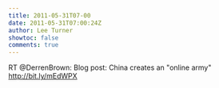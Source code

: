 ```yaml
---
title: 2011-05-31T07-00
date: 2011-05-31T07:00:24Z
author: Lee Turner
showtoc: false
comments: true
---
```


RT @DerrenBrown: Blog post: China creates an "online army" http://bit.ly/mEdWPX

